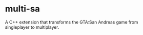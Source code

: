 # multi-sa
 A C++ extension that transforms the GTA:San Andreas game from singleplayer to multiplayer.
